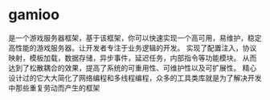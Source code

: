 # gamioo
是一个游戏服务器框架，基于该框架，你可以快速实现一个高可用，易维护，稳定高性能的游戏服务器。让开发者专注于业务逻辑的开发。
实现了配置注入，协议映射，模板加载，数据存储，异步事件，延迟任务，内部指令等功能模块。 从而达到了松散耦合的效果，提高了系统的可重用性、可维护性以及可扩展性。 精心设计过的它大大简化了网络编程和多线程编程，众多的工具类库就是为了解决开发中那些重复劳动而产生的框架
